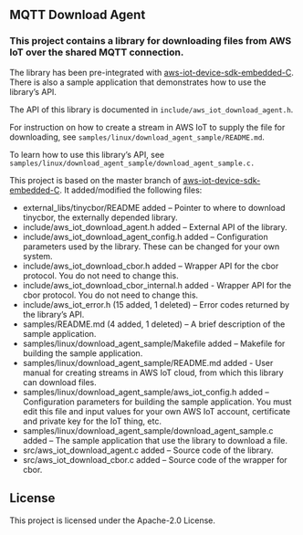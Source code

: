 ## MQTT Download Agent

### This project contains a library for downloading files from AWS IoT over the shared MQTT connection.

The library has been pre-integrated with [aws-iot-device-sdk-embedded-C](https://github.com/aws/aws-iot-device-sdk-embedded-C). There is also a sample application that demonstrates how to use the library’s API.

The API of this library is documented in `include/aws_iot_download_agent.h`.

For instruction on how to create a stream in AWS IoT to supply the file for downloading, see `samples/linux/download_agent_sample/README.md`.

To learn how to use this library’s API, see `samples/linux/download_agent_sample/download_agent_sample.c.`

This project is based on the master branch of [aws-iot-device-sdk-embedded-C](https://github.com/aws/aws-iot-device-sdk-embedded-C). It added/modified the following files:
- external_libs/tinycbor/README added – Pointer to where to download tinycbor, the externally depended library.
- include/aws_iot_download_agent.h added – External API of the library.
- include/aws_iot_download_agent_config.h added – Configuration parameters used by the library. These can be changed for your own system.
- include/aws_iot_download_cbor.h added – Wrapper API for the cbor protocol. You do not need to change this.
- include/aws_iot_download_cbor_internal.h added - Wrapper API for the cbor protocol. You do not need to change this.
- include/aws_iot_error.h (15 added, 1 deleted) – Error codes returned by the library’s API.
- samples/README.md (4 added, 1 deleted) – A brief description of the sample application.
- samples/linux/download_agent_sample/Makefile added – Makefile for building the sample application.
- samples/linux/download_agent_sample/README.md added - User manual for creating streams in AWS IoT cloud, from which this library can download files.
- samples/linux/download_agent_sample/aws_iot_config.h added – Configuration parameters for building the sample application. You must edit this file and input values for your own AWS IoT account, certificate and private key for the IoT thing, etc.
- samples/linux/download_agent_sample/download_agent_sample.c added – The sample application that use the library to download a file.
- src/aws_iot_download_agent.c added – Source code of the library.
- src/aws_iot_download_cbor.c added – Source code of the wrapper for cbor.

## License

This project is licensed under the Apache-2.0 License.
